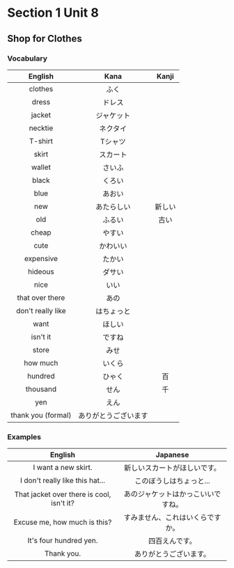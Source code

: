 # Section 1 Unit 8
## Shop for Clothes
### Vocabulary
| English | Kana | Kanji |
|:-------:|:----:|:-----:|
| clothes | ふく | |
| dress | ドレス | |
| jacket | ジャケット | |
| necktie | ネクタイ | |
| T-shirt | Tシャツ | |
| skirt | スカート | |
| wallet | さいふ | |
| black | くろい | |
| blue | あおい | |
| new | あたらしい | 新しい |
| old | ふるい | 古い |
| cheap | やすい | |
| cute | かわいい | |
| expensive | たかい | |
| hideous | ダサい | |
| nice | いい | |
| that over there | あの | |
| don't really like | はちょっと | |
| want | ほしい | |
| isn't it | ですね | |
| store | みせ | |
| how much | いくら | |
| hundred | ひゃく | 百 |
| thousand | せん | 千 |
| yen | えん | |
| thank you (formal) | ありがとうございます | |

### Examples
| English | Japanese |
|:-------:|:--------:|
| I want a new skirt. | 新しいスカートがほしいです。 |
| I don't really like this hat... | このぼうしはちょっと... |
| That jacket over there is cool, isn't it? | あのジャケットはかっこいいですね。 |
| Excuse me, how much is this? | すみません、これはいくらですか。 |
| It's four hundred yen. | 四百えんです。 |
| Thank you. | ありがとうございます。 |
